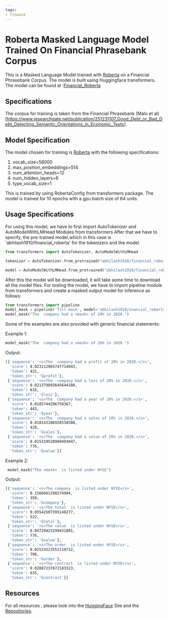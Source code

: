 ```yaml
---
tags:
- finance
---
```

# Roberta Masked Language Model Trained On Financial Phrasebank Corpus 


This is a Masked Language Model trained with [Roberta](https://huggingface.co/transformers/model_doc/roberta.html) on a Financial Phrasebank Corpus.
The model is built using Huggingface transformers.
The model can be found at :[Financial_Roberta](https://huggingface.co/abhilash1910/financial_roberta)


## Specifications


The corpus for training is taken from the Financial Phrasebank (Malo et al)[https://www.researchgate.net/publication/251231107_Good_Debt_or_Bad_Debt_Detecting_Semantic_Orientations_in_Economic_Texts]. 


## Model Specification


The model chosen for training is [Roberta](https://arxiv.org/abs/1907.11692) with the following specifications:
 1. vocab_size=56000
 2. max_position_embeddings=514
 3. num_attention_heads=12
 4. num_hidden_layers=6
 5. type_vocab_size=1


This is trained by using  RobertaConfig from transformers package.
The model is trained for 10 epochs with a gpu batch size of 64 units. 



## Usage Specifications


For using this model, we have to first import AutoTokenizer and AutoModelWithLMHead Modules from transformers
After that we have to specify, the pre-trained model,which in this case is 'abhilash1910/financial_roberta' for the tokenizers and the model.


```python
from transformers import AutoTokenizer, AutoModelWithLMHead

tokenizer = AutoTokenizer.from_pretrained("abhilash1910/financial_roberta")

model = AutoModelWithLMHead.from_pretrained("abhilash1910/financial_roberta")
```


After this the model will be downloaded, it will take some time to download all the model files.
For testing the model, we have to import  pipeline module from transformers and create a masked output model for inference as follows:


```python
from transformers import pipeline
model_mask = pipeline('fill-mask', model='abhilash1910/inancial_roberta')
model_mask("The  company had a <mask> of 20% in 2020.")
```


Some of the examples are also provided with generic financial statements:

Example 1:


```python
model_mask("The  company had a <mask> of 20% in 2020.")
```


Output:


```bash
[{'sequence': '<s>The  company had a profit of 20% in 2020.</s>',
  'score': 0.023112965747714043,
  'token': 421,
  'token_str': 'Ġprofit'},
 {'sequence': '<s>The  company had a loss of 20% in 2020.</s>',
  'score': 0.021379893645644188,
  'token': 616,
  'token_str': 'Ġloss'},
 {'sequence': '<s>The  company had a year of 20% in 2020.</s>',
  'score': 0.0185744296759367,
  'token': 443,
  'token_str': 'Ġyear'},
 {'sequence': '<s>The  company had a sales of 20% in 2020.</s>',
  'score': 0.018143286928534508,
  'token': 428,
  'token_str': 'Ġsales'},
 {'sequence': '<s>The  company had a value of 20% in 2020.</s>',
  'score': 0.015319528989493847,
  'token': 776,
  'token_str': 'Ġvalue'}]
  ```
 
 Example 2:
 
```python
 model_mask("The <mask>  is listed under NYSE")
```

Output:

```bash
[{'sequence': '<s>The company  is listed under NYSE</s>',
  'score': 0.1566661298274994,
  'token': 359,
  'token_str': 'Ġcompany'},
 {'sequence': '<s>The total  is listed under NYSE</s>',
  'score': 0.05542507395148277,
  'token': 522,
  'token_str': 'Ġtotal'},
 {'sequence': '<s>The value  is listed under NYSE</s>',
  'score': 0.04729423299431801,
  'token': 776,
  'token_str': 'Ġvalue'},
 {'sequence': '<s>The order  is listed under NYSE</s>',
  'score': 0.02533523552119732,
  'token': 798,
  'token_str': 'Ġorder'},
 {'sequence': '<s>The contract  is listed under NYSE</s>',
  'score': 0.02087237872183323,
  'token': 635,
  'token_str': 'Ġcontract'}]
  ```
  

## Resources

For all resources , please look into the [HuggingFace](https://huggingface.co/) Site and the [Repositories](https://github.com/huggingface).
